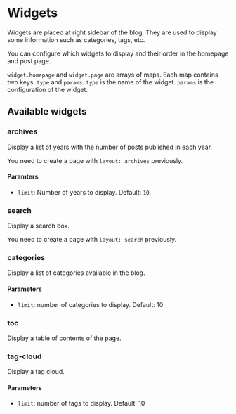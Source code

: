 # Widgets

Widgets are placed at right sidebar of the blog. They are used to display some information such as categories, tags, etc.

You can configure which widgets to display and their order in the homepage and post page.

`widget.homepage` and `widget.page` are arrays of maps. Each map contains two keys: `type` and `params`. `type` is the name of the widget. `params` is the configuration of the widget.

## Available widgets

### archives

Display a list of years with the number of posts published in each year.

You need to create a page with `layout: archives` previously.

#### Paramters

- `limit`: Number of years to display. Default: `10`.

### search

Display a search box. 

You need to create a page with `layout: search` previously.

### categories

Display a list of categories available in the blog.

#### Parameters

- `limit`: number of categories to display. Default: 10

### toc

Display a table of contents of the page.

### tag-cloud

Display a tag cloud.

#### Parameters

- `limit`: number of tags to display. Default: 10

